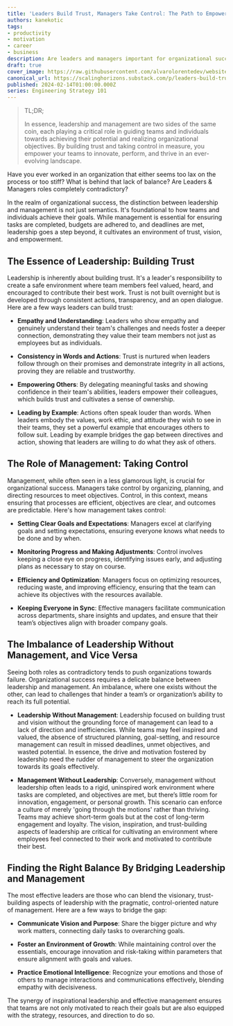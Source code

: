 ```yaml
---
title: 'Leaders Build Trust, Managers Take Control: The Path to Empowering Teams'
authors: kanekotic
tags:
- productivity
- motivation
- career
- business
description: Are leaders and managers important for organizational success?
draft: true
cover_image: https://raw.githubusercontent.com/alvarolorentedev/website/main/static/img/blog/leader-manager.jpeg
canonical_url: https://scalinghorizons.substack.com/p/leaders-build-trust-managers-take
published: 2024-02-14T01:00:00.000Z
series: Engineering Strategy 101
---
```


> TL;DR;
> 
> In essence, leadership and management are two sides of the same coin, each playing a critical role in guiding teams and individuals towards achieving their potential and realizing organizational objectives. By building trust and taking control in measure, you empower your teams to innovate, perform, and thrive in an ever-evolving landscape.

Have you ever worked in an organization that either seems too lax on the process or too stiff? What is behind that lack of balance? Are Leaders & Managers roles completely contradictory?

In the realm of organizational success, the distinction between leadership and management is not just semantics. It's foundational to how teams and individuals achieve their goals. While management is essential for ensuring tasks are completed, budgets are adhered to, and deadlines are met, leadership goes a step beyond, it cultivates an environment of trust, vision, and empowerment.


## The Essence of Leadership: Building Trust

Leadership is inherently about building trust. It's a leader's responsibility to create a safe environment where team members feel valued, heard, and encouraged to contribute their best work. Trust is not built overnight but is developed through consistent actions, transparency, and an open dialogue. Here are a few ways leaders can build trust:

* **Empathy and Understanding**: Leaders who show empathy and genuinely understand their team's challenges and needs foster a deeper connection, demonstrating they value their team members not just as employees but as individuals.

* **Consistency in Words and Actions**: Trust is nurtured when leaders follow through on their promises and demonstrate integrity in all actions, proving they are reliable and trustworthy.

* **Empowering Others**: By delegating meaningful tasks and showing confidence in their team's abilities, leaders empower their colleagues, which builds trust and cultivates a sense of ownership.

* **Leading by Example**: Actions often speak louder than words. When leaders embody the values, work ethic, and attitude they wish to see in their teams, they set a powerful example that encourages others to follow suit. Leading by example bridges the gap between directives and action, showing that leaders are willing to do what they ask of others.


## The Role of Management: Taking Control

Management, while often seen in a less glamorous light, is crucial for organizational success. Managers take control by organizing, planning, and directing resources to meet objectives. Control, in this context, means ensuring that processes are efficient, objectives are clear, and outcomes are predictable. Here's how management takes control:

* **Setting Clear Goals and Expectations**: Managers excel at clarifying goals and setting expectations, ensuring everyone knows what needs to be done and by when.
* **Monitoring Progress and Making Adjustments**: Control involves keeping a close eye on progress, identifying issues early, and adjusting plans as necessary to stay on course.

* **Efficiency and Optimization**: Managers focus on optimizing resources, reducing waste, and improving efficiency, ensuring that the team can achieve its objectives with the resources available.

* **Keeping Everyone in Sync**: Effective managers facilitate communication across departments, share insights and updates, and ensure that their team’s objectives align with broader company goals.


## The Imbalance of Leadership Without Management, and Vice Versa

Seeing both roles as contradictory tends to push organizations towards failure. Organizational success requires a delicate balance between leadership and management. An imbalance, where one exists without the other, can lead to challenges that hinder a team’s or organization’s ability to reach its full potential.

* **Leadership Without Management**: Leadership focused on building trust and vision without the grounding force of management can lead to a lack of direction and inefficiencies. While teams may feel inspired and valued, the absence of structured planning, goal-setting, and resource management can result in missed deadlines, unmet objectives, and wasted potential. In essence, the drive and motivation fostered by leadership need the rudder of management to steer the organization towards its goals effectively.

* **Management Without Leadership**: Conversely, management without leadership often leads to a rigid, uninspired work environment where tasks are completed, and objectives are met, but there’s little room for innovation, engagement, or personal growth. This scenario can enforce a culture of merely 'going through the motions' rather than thriving. Teams may achieve short-term goals but at the cost of long-term engagement and loyalty. The vision, inspiration, and trust-building aspects of leadership are critical for cultivating an environment where employees feel connected to their work and motivated to contribute their best.

## Finding the Right Balance By Bridging Leadership and Management

The most effective leaders are those who can blend the visionary, trust-building aspects of leadership with the pragmatic, control-oriented nature of management. Here are a few ways to bridge the gap:

* **Communicate Vision and Purpose**: Share the bigger picture and why work matters, connecting daily tasks to overarching goals.

* **Foster an Environment of Growth**: While maintaining control over the essentials, encourage innovation and risk-taking within parameters that ensure alignment with goals and values.

* **Practice Emotional Intelligence**: Recognize your emotions and those of others to manage interactions and communications effectively, blending empathy with decisiveness.

The synergy of inspirational leadership and effective management ensures that teams are not only motivated to reach their goals but are also equipped with the strategy, resources, and direction to do so.


